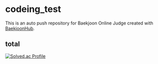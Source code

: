 # codeing_test
This is an auto push repository for Baekjoon Online Judge created with [BaekjoonHub](https://github.com/BaekjoonHub/BaekjoonHub).

## total
[![Solved.ac Profile](http://mazassumnida.wtf/api/v2/generate_badge?boj=star1431)](https://solved.ac/star1431/)
